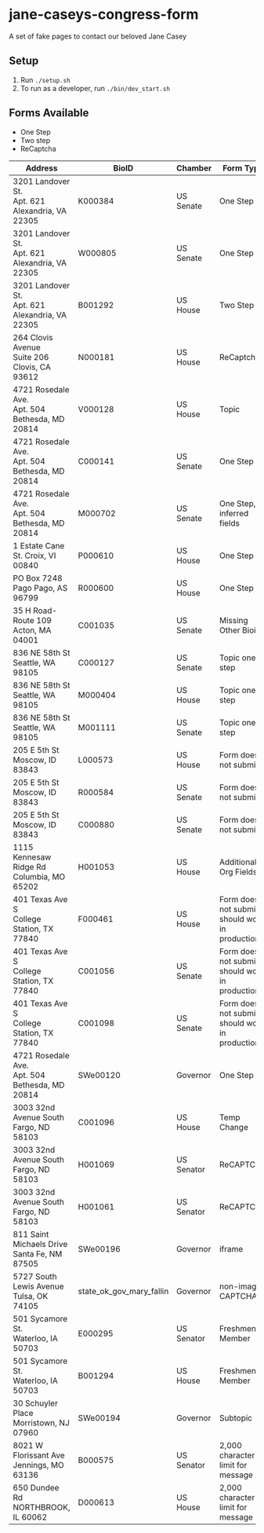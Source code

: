 jane-caseys-congress-form
=========================

A set of fake pages to contact our beloved Jane Casey


Setup
-----

1. Run ```./setup.sh```
2. To run as a developer, run ```./bin/dev_start.sh```

Forms Available
---------------

* One Step
* Two step 
* ReCaptcha 


| Address          | BioID   | Chamber   | Form Type  | Key Value |
| ---------------- | ------- | --------- | ---------- | --------- |
| 3201 Landover St.<br>Apt. 621<br>Alexandria, VA 22305 | K000384 | US Senate | One Step | firstname |
| 3201 Landover St.<br>Apt. 621<br>Alexandria, VA 22305 | W000805 | US Senate | One Step | lastname |
| 3201 Landover St.<br>Apt. 621<br>Alexandria, VA 22305 | B001292 | US House | Two Step | email |
| 264 Clovis Avenue<br>Suite 206<br>Clovis, CA 93612 | N000181 | US House | ReCaptcha | recaptcharesponse |
| 4721 Rosedale Ave.<br>Apt. 504<br>Bethesda, MD 20814 | V000128 | US House| Topic | topic |
| 4721 Rosedale Ave.<br>Apt. 504<br>Bethesda, MD 20814 | C000141 | US Senate | One Step | lastname |
| 4721 Rosedale Ave.<br>Apt. 504<br>Bethesda, MD 20814 | M000702 | US Senate | One Step, inferred fields | phone_number_parentheses; phone_no_area_code |
| 1 Estate Cane<br>St. Croix, VI 00840 | P000610 | US House | One Step | lastname |
| PO Box 7248<br>Pago Pago, AS 96799 | R000600 | US House | One Step | lastname |
| 35 H Road-Route 109<br>Acton, MA 04001 | C001035 | US Senate | Missing Other Bioids| lastname |
| 836 NE 58th St<br />Seattle, WA 98105 | C000127 | US Senate | Topic one step | firstname |
| 836 NE 58th St<br />Seattle, WA 98105 | M000404 | US House | Topic one step | firstname |
| 836 NE 58th St<br />Seattle, WA 98105 | M001111 | US Senate | Topic one step | firstname |
| 205 E 5th St<br />Moscow, ID 83843 | L000573 | US House | Form does not submit | N/A |
| 205 E 5th St<br />Moscow, ID 83843 | R000584 | US Senate | Form does not submit | N/A |
| 205 E 5th St<br />Moscow, ID 83843 | C000880 | US Senate | Form does not submit | N/A |
| 1115 Kennesaw Ridge Rd<br />Columbia, MO 65202 | H001053 | US House | Additional Org Fields | orgname |
| 401 Texas Ave S<br />College Station, TX 77840 | F000461 | US House | Form does not submit, should work in production | N/A |
| 401 Texas Ave S<br />College Station, TX 77840 | C001056 | US Senate | Form does not submit, should work in production | N/A |
| 401 Texas Ave S<br />College Station, TX 77840 | C001098 | US Senate | Form does not submit, should work in production | N/A |
| 4721 Rosedale Ave.<br>Apt. 504<br>Bethesda, MD 20814 | SWe00120 | Governor | One Step | N/A |
| 3003 32nd Avenue South<br />Fargo, ND 58103 | C001096 | US House | Temp Change | N/A |
| 3003 32nd Avenue South<br />Fargo, ND 58103 | H001069 | US Senator | ReCAPTCHA | N/A |
| 3003 32nd Avenue South<br />Fargo, ND 58103 | H001061 | US Senator | ReCAPTCHA | N/A |
| 811 Saint Michaels Drive<br />Santa Fe, NM 87505 | SWe00196 | Governor | iframe | firstname |
| 5727 South Lewis Avenue<br />Tulsa, OK 74105 | state_ok_gov_mary_fallin | Governor | non-image CAPTCHA | N/A |
| 501 Sycamore St.<br />Waterloo, IA 50703 | E000295 | US Senator | Freshmen Member | N/A |
| 501 Sycamore St.<br />Waterloo, IA 50703 | B001294 | US House | Freshmen Member | N/A |
| 30 Schuyler Place<br />Morristown, NJ 07960 | SWe00194 | Governor | Subtopic | N/A |
| 8021 W Florissant Ave<br />Jennings, MO 63136 | B000575 | US Senator | 2,000 character limit for message | N/A |
| 650 Dundee Rd<br />NORTHBROOK, IL 60062 | D000613 | US House | 2,000 character limit for message | message |
